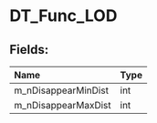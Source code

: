 # DT_Func_LOD

## Fields:

| Name | Type |
| :--- | :--- |
| m_nDisappearMinDist | int |
| m_nDisappearMaxDist | int |
